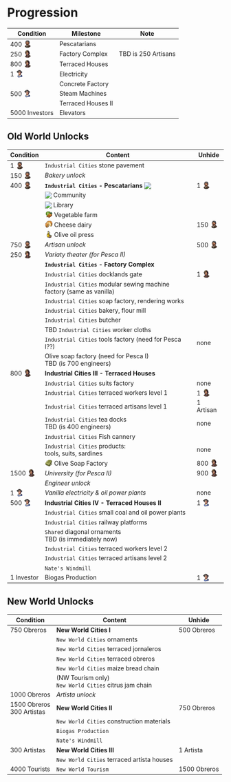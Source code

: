 # Progression

<style>
  img.icon {
    vertical-align: text-bottom;
    width: 18px;
  }
</style>

Condition | Milestone | Note
--- | --- | ---
400 <img src="./icons/icon_resident_worker.png" class="icon"/> | Pescatarians
250 <img src="./icons/icon_resident_artisan.png" class="icon"/> | Factory Complex | TBD is 250 Artisans
800 <img src="./icons/icon_resident_artisan.png" class="icon"/> | Terraced Houses
1 <img src="./icons/icon_resident_engineer.png" class="icon"/> | Electricity
| | Concrete Factory
500 <img src="./icons/icon_resident_engineer.png" class="icon"/> | Steam Machines
| | Terraced Houses II
5000 Investors | Elevators

## Old World Unlocks

Condition | Content | Unhide
--- | --- | ---
1 <img src="./icons/icon_resident_worker.png" class="icon"/> | `Industrial Cities` stone pavement
150 <img src="./icons/icon_resident_worker.png" class="icon"/> | *Bakery unlock*
400 <img src="./icons/icon_resident_worker.png" class="icon"/> | **`Industrial Cities` - Pescatarians** <img src="../mods/addon-pescatarians/data/ui/jakob/icon_pescatarian_menu.png" class="icon"/> | 1 <img src="./icons/icon_resident_worker.png" class="icon"/>
| | <img src="../mods/addon-pescatarians/data/ui/jakob/icon_pescatarian_church.png" class="icon" /> Community
| | <img src="../mods/addon-pescatarians/data/ui/jakob/icon_library.png" class="icon"/> Library
| | <img src="./icons/icon_vegetables.png" class="icon" /> Vegetable farm
| | <img src="./icons/icon_cheese.png" class="icon" /> Cheese dairy | 150 <img src="./icons/icon_resident_worker.png" class="icon"/>
| | <img src="./icons/icon_olive_oil2.png" class="icon" /> Olive oil press
750 <img src="./icons/icon_resident_worker.png" class="icon"/> | *Artisan unlock* | 500 <img src="./icons/icon_resident_worker.png" class="icon"/>
250 <img src="./icons/icon_resident_artisan.png" class="icon"/> | *Variaty theater (for Pesca II)*
|| **`Industrial Cities` - Factory Complex**
| | `Industrial Cities` docklands gate | 1 <img src="./icons/icon_resident_artisan.png" class="icon"/>
| | `Industrial Cities` modular sewing machine factory (same as vanilla)
| | `Industrial Cities` soap factory, rendering works
| | `Industrial Cities` bakery, flour mill
| | `Industrial Cities` butcher
| | TBD `Industrial Cities` worker cloths
| | `Industrial Cities` tools factory (need for Pesca I??) | none
| | Olive soap factory (need for Pesca I)<br/>TBD (is 700 engineers)
800 <img src="./icons/icon_resident_artisan.png" class="icon"/> | **Industrial Cities III - Terraced Houses**
| | `Industrial Cities` suits factory | none
| | `Industrial Cities` terraced workers level 1 | 1 <img src="./icons/icon_resident_artisan.png" class="icon"/>
| | `Industrial Cities` terraced artisans level 1 | 1 Artisan
| | `Industrial Cities` tea docks<br/>TBD (is 400 engineers) | none
| | `Industrial Cities` Fish cannery |
| | `Industrial Cities` products:<br/>tools, suits, sardines | none
| | <img src="../sub/ow-olive-soap-jakob/data/ui/jakob/icon_olive_soap.png" class="icon" /> Olive Soap Factory | 800 <img src="./icons/icon_resident_artisan.png" class="icon"/>
1500 <img src="./icons/icon_resident_artisan.png" class="icon"/> | *University (for Pesca II)* | 900 <img src="./icons/icon_resident_artisan.png" class="icon"/>
| | *Engineer unlock*
1 <img src="./icons/icon_resident_engineer.png" class="icon"/> | *Vanilla electricity & oil power plants* | none
500 <img src="./icons/icon_resident_engineer.png" class="icon"/> | **Industrial Cities IV - Terraced Houses II** | 1 <img src="./icons/icon_resident_engineer.png" class="icon"/>
| | `Industrial Cities` small coal and oil power plants
| | `Industrial Cities` railway platforms
| | `Shared` diagonal ornaments<br/>TBD (is immediately now)
| | `Industrial Cities` terraced workers level 2
| | `Industrial Cities` terraced artisans level 2
| | `Nate's Windmill`
1 Investor | Biogas Production | 1 <img src="./icons/icon_resident_engineer.png" class="icon"/>

## New World Unlocks

Condition | Content | Unhide
--- | --- | ---
750 Obreros | **New World Cities I** | 500 Obreros
| | `New World Cities` ornaments
| | `New World Cities` terraced jornaleros |
| | `New World Cities` terraced obreros |
| | `New World Cities` maize bread chain |
| | (NW Tourism only)<br/>`New World Cities` citrus jam chain |
1000 Obreros | *Artista unlock*
1500 Obreros<br/>300 Artistas | **New World Cities II** | 750 Obreros
| | `New World Cities` construction materials |
| | `Biogas Production` |
| | `Nate's Windmill` |
300 Artistas | **New World Cities III** | 1 Artista
| | `New World Cities` terraced artista houses |
4000 Tourists | `New World Tourism` | 1500 Obreros
